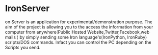 IronServer
==========

on Server is an application for experimental/demonstration purpose. The aim of the project is allowing you to the  access the information from your computer from anywhere(Public Hosted Website,Twitter,Facebook,web mails ) by simply sending some Iron language's(IronPython, IronRuby) scripts/DOS commands. Infact you can control the PC depending on the Scripts you send.
